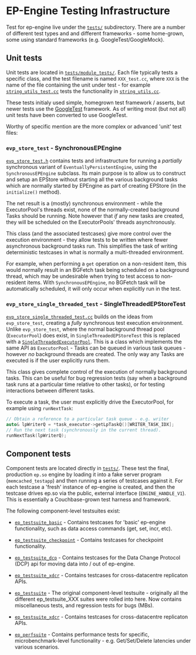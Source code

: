 # EP-Engine Testing Infrastructure

Test for ep-engine live under the [`tests/`](../tests/)
subdirectory. There are a number of different test types and and
different frameworks - some home-grown, some using standard frameworks
(e.g. GoogleTest/GoogleMock).

## Unit tests

Unit tests are located in
[`tests/module_tests/`](../tests/module_tests). Each file typically
tests a specific class, and the test filename is named `XXX_test.cc`,
where `XXX` is the name of the file containing the unit under test -
for example
[`string_utils_test.cc`](../tests/module_tests/string_utils_test.cc) tests the
functionality in [`string_utils.cc`](../src/string_utils.cc).

These tests initialy used simple, homegrown test framework / asserts,
but newer tests use the
[GoogleTest](https://github.com/google/googletest) framework. As of
writing most (but not all) unit tests have been converted to use
GoogleTest.

Worthy of specific mention are the more complex or advanced 'unit'
test files:

### `evp_store_test` - SynchronousEPEngine

[`evp_store_test.h`](../tests/module_tests/evp_store_test.h) contains
tests and infrastructure for running a _partially_ synchronous variant
of `EventuallyPersistentEngine`, using the `SynchronousEPEngine`
subclass. Its main purpose is to allow us to construct and setup an
EPStore without starting all the various background tasks which are
normally started by EPEngine as part of creating EPStore (in the
`initialize()` method).

The net result is a (mostly) synchronous environment - while the
ExecutorPool's threads exist, none of the normally-created background
Tasks should be running. Note however that _if_ any new tasks are
created, they will be scheduled on the ExecutorPools' threads
asynchronously.

This class (and the associated testcases) give more control over the
execution environment - they allow tests to be written where fewer
asynchronous background tasks run. This simplifies the task of writing
deterministic testcases in what is normally a multi-threaded
environment.

For example, when performing a `get` operation on a
non-resident item, this would normally result in an BGFetch task being
scheduled on a background thread, which may be undesirable when trying
to test access to non-resident items. With `SynchronousEPEngine`, no
BGFetch task will be automatically scheduled, it will only occur when
explicitly run in the test.

### `evp_store_single_threaded_test` - SingleThreadedEPStoreTest

[`evp_store_single_threaded_test.cc`](../tests/module_tests/evp_store_single_threaded_test.cc)
builds on the ideas from `evp_store_test`, creating a _fully_
synchronous test execution environment. Unlike `evp_store_test`, where
the normal background thread pool (`ExecutorPool`) does exist, in
`SingleThreadedEPStoreTest` this is replaced with a
[`SingleThreadedExecutorPool`](../src/fakes/fake_executorpool.h). This
is a class which implements the same API as `ExecutorPool` - Tasks can
be queued in various task queues - however _no_ background threads are
created. The only way any Tasks are executed is if the user explicitly
runs them.

This class gives complete control of the execution of normally
background tasks. This can be useful for bug regression tests (say
when a background task runs at a particular time relative to other
tasks), or for testing interactions between different tasks.

To execute a task, the user must explicitly drive the ExecutorPool,
for example using `runNextTask`:

```C++
// Obtain a reference to a particular task queue - e.g. writer
auto& lpWriterQ = *task_executor->getLpTaskQ()[WRITER_TASK_IDX];
// Run the next task (synchronously in the current thread).
runNextTask(lpWriterQ);
```

## Component tests

Component tests are located directly in [`tests/`](../tests/). These
test the final, production `ep.so` engine by loading it into a fake
server program (`memcached_testapp`) and then running a series of
testcases against it. For each testcase a 'fresh' instance of
ep-engine is created, and then the testcase drives ep.so via the
public, external interface (`ENGINE_HANDLE_V1`). This is essentially a
Couchbase-grown test harness and framework.

The following component-level testsuites exist:

* [`ep_testsuite_basic`](../tests/ep_testsuite_basic.cc) - Contains
  testcases for 'basic' ep-engine functionality, such as data access
  commands (get, set, incr, etc).

* [`ep_testsuite_checkpoint`](../tests/ep_testsuite_checkpoint.cc) -
  Contains testcases for checkpoint functionality.

* [`ep_testsuite_dcp`](../tests/ep_testsuite_dcpt.cc) - Contains
  testcases for the Data Change Protocol (DCP) api for moving data
  into / out of ep-engine.

* [`ep_testsuite_xdcr`](../tests/ep_testsuite_xdcr.cc) -
  Contains testcases for cross-datacentre replicaton APIs.

* [`ep_testsuite`](../tests/ep_testsuite.cc) - The original
  component-level testsuite - originally all the different
  ep_testsuite_XXX suites were rolled into here. Now contains
  miscellaneous tests, and regression tests for bugs (MBs).

* [`ep_testsuite_xdcr`](../tests/ep_testsuite_xdcr.cc) -
  Contains testcases for cross-datacentre replicaton APIs.

* [`ep_perfsuite`](../tests/ep_perfsuite.cc) - Contains performance
  tests for specific, microbenchmark-level functionality -
  e.g. Get/Set/Delete latencies under various scenarios.
